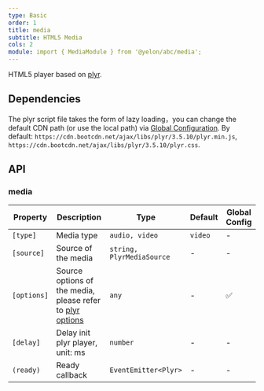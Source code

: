 ```yaml
---
type: Basic
order: 1
title: media
subtitle: HTML5 Media
cols: 2
module: import { MediaModule } from '@yelon/abc/media';
---
```


HTML5 player based on [plyr](https://github.com/sampotts/plyr).

## Dependencies

The plyr script file takes the form of lazy loading，you can change the default CDN path (or use the local path) via [Global Configuration](/docs/global-config). By default: `https://cdn.bootcdn.net/ajax/libs/plyr/3.5.10/plyr.min.js`, `https://cdn.bootcdn.net/ajax/libs/plyr/3.5.10/plyr.css`.

## API

### media

| Property | Description | Type | Default | Global Config |
|----------|-------------|------|---------|---------------|
| `[type]` | Media type | `audio, video` | `video` | - |
| `[source]` | Source of the media | `string, PlyrMediaSource` | - | - |
| `[options]` | Source options of the media, please refer to [plyr options](https://github.com/sampotts/plyr#options) | `any` | - | ✅ |
| `[delay]` | Delay init plyr player, unit: ms | `number` | - | - |
| `(ready)` | Ready callback | `EventEmitter<Plyr>` | - | - |
